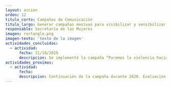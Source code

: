 ```yaml
---
layout: accion
orden: 12
titulo_corto: Campañas de Comunicación
titulo_largo: Generar campañas masivas para visibilizar y sensibilizar a la sociedad respecto del problema de la violencia hacia las mujeres
responsable: Secretaría de las Mujeres
imagen: rectangle.png
imagen-texto: 'texto de la imagen'
actividades_concluidas:
  - actividad:
      fecha: 31/10/2019
      descripcion: Se implementó la campaña “Paremos la violencia hacia las mujeres” en radio, televisión y redes sociales con el hashtag &#35;DateCuenta, así como con carteles y anuncios en el transporte y espacio públicos. Se entregaron 400 mil ejemplares de la Cartilla de Derechos de las mujeres a través de visitas domiciliarias, jornadas, brigadas, talleres y eventosSe entregaron 43 mil 766 postales informativas de la campaña de prevención de la violencia en el noviazgo&#58; No es costumbre es violencia
actividades_proximas:
  - actividad:
      fecha:
      descripcion: Continuación de la campaña durante 2020. Evaluación de resultados de la campaña
---
```

